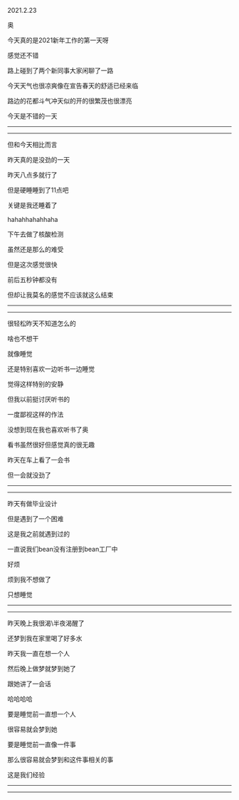 2021.2.23

奥

今天真的是2021新年工作的第一天呀

感觉还不错

路上碰到了两个新同事大家闲聊了一路

今天天气也很凉爽像在宣告春天的舒适已经来临

路边的花都斗气冲天似的开的很繁茂也很漂亮

今天是不错的一天

---------

-----

但和今天相比而言

昨天真的是没劲的一天

昨天八点多就行了

但是硬睡睡到了11点吧

关键是我还睡着了

hahahhahahhaha

下午去做了核酸检测

虽然还是那么的难受

但是这次感觉很快

前后五秒钟都没有

但却让我莫名的感觉不应该就这么结束

---

------

很轻松昨天不知道怎么的

啥也不想干

就像睡觉

还是特别喜欢一边听书一边睡觉

觉得这样特别的安静

但我以前挺讨厌听书的

一度鄙视这样的作法

没想到现在我也喜欢听书了奥

看书虽然很好但感觉真的很无趣

昨天在车上看了一会书

但一会就没劲了

---

--------

昨天有做毕业设计

但是遇到了一个困难

这是我之前就遇到过的

一直说我们bean没有注册到bean工厂中

好烦

烦到我不想做了

只想睡觉

-----

-----

昨天晚上我很渴\半夜渴醒了

还梦到我在家里喝了好多水

昨天我一直在想一个人

然后晚上做梦就梦到她了

跟她讲了一会话

哈哈哈哈

要是睡觉前一直想一个人

很容易就会梦到她

要是睡觉前一直像一件事

那么很容易就会梦到和这件事相关的事

这是我们经验

----------

----------








